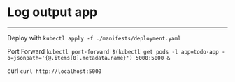 # Log output app
---

Deploy with ```kubectl apply -f ./manifests/deployment.yaml```

Port Forward ```kubectl port-forward $(kubectl get pods -l app=todo-app -o=jsonpath='{@.items[0].metadata.name}') 5000:5000 &```

curl ```curl http://localhost:5000```

